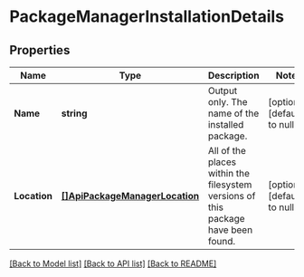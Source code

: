 # PackageManagerInstallationDetails

## Properties
Name | Type | Description | Notes
------------ | ------------- | ------------- | -------------
**Name** | **string** | Output only. The name of the installed package. | [optional] [default to null]
**Location** | [**[]ApiPackageManagerLocation**](apiPackageManagerLocation.md) | All of the places within the filesystem versions of this package have been found. | [optional] [default to null]

[[Back to Model list]](../README.md#documentation-for-models) [[Back to API list]](../README.md#documentation-for-api-endpoints) [[Back to README]](../README.md)


